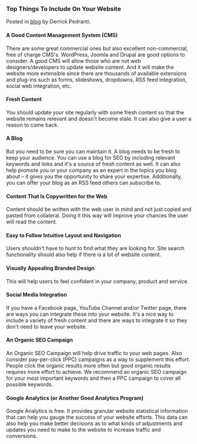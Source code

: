 ### Top Things To Include On Your Website

Posted in [blog](/blog) by Derrick Pedranti.

#### A Good Content Management System (CMS)

There are some great commercial ones but also excellent non-commercial, free of charge CMS's. WordPress, Joomla and Drupal are good options to consider. A good CMS will allow those who are not web designers/developers to update website content. And it will make the website more extensible since there are thousands of available extensions and plug-ins such as forms, slideshows, dropdowns, RSS feed integration, social web integration, etc.

#### Fresh Content

You should update your site regularly with some fresh content so that the website remains relevant and doesn't become stale. It can also give a user a reason to come back.

#### A Blog

But you need to be sure you can maintain it. A blog needs to be fresh to keep your audience. You can use a blog for SEO by including relevant keywords and links and it's a source of fresh content as well. It can also help promote you or your company as an expert in the topics you blog about – it gives you the opportunity to share your expertise. Additionally, you can offer your blog as an RSS feed others can subscribe to.

#### Content That Is Copywritten for the Web

Content should be written with the web user in mind and not just copied and pasted from collateral. Doing it this way will improve your chances the user will read the content.

#### Easy to Follow Intuitive Layout and Navigation

Users shouldn't have to hunt to find what they are looking for. Site search functionality should also help if there is a lot of website content.

#### Visually Appealing Branded Design

This will help users to feel confident in your company, product and service.

#### Social Media Integration

If you have a Facebook page, YouTube Channel and/or Twitter page, there are ways you can integrate these into your website. It's a nice way to include a variety of fresh content and there are ways to integrate it so they don't need to leave your website.

#### An Organic SEO Campaign

An Organic SEO Campaign will help drive traffic to your web pages. Also consider pay-per-click (PPC) campaigns as a way to supplement this effort. People click the organic results more often but good organic results requires more effort to achieve. We recommend an organic SEO campaign for your most important keywords and then a PPC campaign to cover all possible keywords.

#### Google Analytics (or Another Good Analytics Program)

Google Analytics is free. It provides granular website statistical information that can help you gauge the success of your website efforts. This data can also help you make better decisions as to what kinds of adjustments and updates you need to make to the website to increase traffic and conversions.
